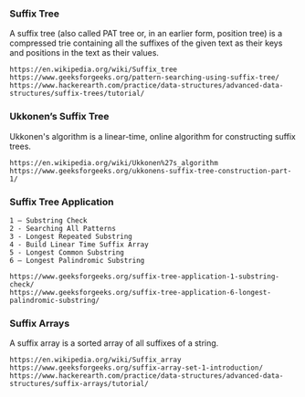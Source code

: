### Suffix Tree

A suffix tree (also called PAT tree or, in an earlier form, position tree) is a compressed trie containing all the suffixes of the given text as their keys and positions in the text as their values. 

    https://en.wikipedia.org/wiki/Suffix_tree
    https://www.geeksforgeeks.org/pattern-searching-using-suffix-tree/
    https://www.hackerearth.com/practice/data-structures/advanced-data-structures/suffix-trees/tutorial/

### Ukkonen’s Suffix Tree

Ukkonen's algorithm is a linear-time, online algorithm for constructing suffix trees.

    https://en.wikipedia.org/wiki/Ukkonen%27s_algorithm
    https://www.geeksforgeeks.org/ukkonens-suffix-tree-construction-part-1/

### Suffix Tree Application 

    1 – Substring Check
    2 - Searching All Patterns
    3 - Longest Repeated Substring
    4 - Build Linear Time Suffix Array
    5 - Longest Common Substring
    6 – Longest Palindromic Substring

    https://www.geeksforgeeks.org/suffix-tree-application-1-substring-check/
    https://www.geeksforgeeks.org/suffix-tree-application-6-longest-palindromic-substring/

### Suffix Arrays

A suffix array is a sorted array of all suffixes of a string.

    https://en.wikipedia.org/wiki/Suffix_array
    https://www.geeksforgeeks.org/suffix-array-set-1-introduction/
    https://www.hackerearth.com/practice/data-structures/advanced-data-structures/suffix-arrays/tutorial/

